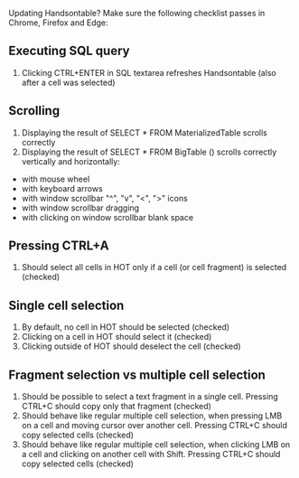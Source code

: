 Updating Handsontable? Make sure the following checklist passes in Chrome, Firefox and Edge:

## Executing SQL query

1. Clicking CTRL+ENTER in SQL textarea refreshes Handsontable (also after a cell was selected)

## Scrolling

1. Displaying the result of SELECT * FROM MaterializedTable scrolls correctly
2. Displaying the result of SELECT * FROM BigTable () scrolls correctly vertically and horizontally:
 - with mouse wheel
 - with keyboard arrows
 - with window scrollbar "^", "v", "<", ">" icons
 - with window scrollbar dragging
 - with clicking on window scrollbar blank space

## Pressing CTRL+A

1. Should select all cells in HOT only if a cell (or cell fragment) is selected (checked)

## Single cell selection

1. By default, no cell in HOT should be selected (checked)
2. Clicking on a cell in HOT should select it (checked)
3. Clicking outside of HOT should deselect the cell (checked)

## Fragment selection vs multiple cell selection

1. Should be possible to select a text fragment in a single cell. Pressing CTRL+C should copy only that fragment (checked)
2. Should behave like regular multiple cell selection, when pressing LMB on a cell and moving cursor over another cell. Pressing CTRL+C should copy selected cells (checked)
3. Should behave like regular multiple cell selection, when clicking LMB on a cell and clicking on another cell with Shift. Pressing CTRL+C should copy selected cells (checked)
